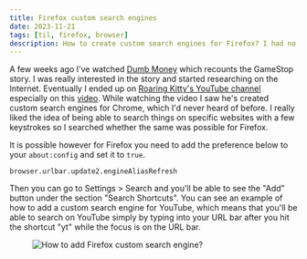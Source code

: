 ```yaml
---
title: Firefox custom search engines
date: 2023-11-21
tags: [til, firefox, browser]
description: How to create custom search engines for Firefox? I had no idea about custom search engines until I've watched a totally unrelated finance video.
---
```


A few weeks ago I've watched [Dumb Money](https://www.imdb.com/title/tt13957560/) which recounts the GameStop story. I was really interested in the story and started researching on the Internet. Eventually I ended up on [Roaring Kitty's YouTube channel](https://www.youtube.com/@RoaringKitty) especially on this [video](https://www.youtube.com/watch?v=x2CBcthRVKE&ab_channel=RoaringKitty). While watching the video I saw he's created custom search engines for Chrome, which I'd never heard of before. I really liked the idea of being able to search things on specific websites with a few keystrokes so I searched whether the same was possible for Firefox.

It is possible however for Firefox you need to add the preference below to your `about:config` and set it to `true`.
```
browser.urlbar.update2.engineAliasRefresh
```

Then you can go to Settings > Search and you'll be able to see the "Add" button under the section "Search Shortcuts". You can see an example of how to add a custom search engine for YouTube, which means that you'll be able to search on YouTube simply by typing into your URL bar after you hit the shortcut "yt" while the focus is on the URL bar.

<figure>
<img src="/images/firefox-custom-search-engines/how-to-add-firefox-custom-search-engine.png" alt="How to add Firefox custom search engine?">
</figure>
